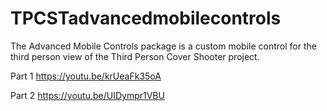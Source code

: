 # TPCSTadvancedmobilecontrols
The Advanced Mobile Controls package is a custom mobile control for the third person view of the Third Person Cover Shooter project.

Part 1
https://youtu.be/krUeaFk35oA

Part 2
https://youtu.be/UIDympr1VBU
